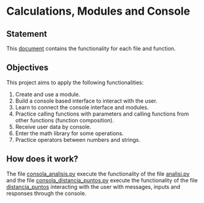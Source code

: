 # Calculations, Modules and Console

## Statement

This [document](https://github.com/Introduction-to-Programming-with-Python/Calculations-Modules-and-Console/blob/main/statement.pdf) contains the functionality for each file and function.

## Objectives

This project aims to apply the following functionalities:

1. Create and use a module.
2. Build a console based interface to interact with the user.
3. Learn to connect the console interface and modules.
4. Practice calling functions with parameters and calling functions from other functions (function composition).
5. Receive user data by console.
6. Enter the math library for some operations.
7. Practice operators between numbers and strings.

## How does it work?

The file [consola_analisis.py](https://github.com/Introduction-to-Programming-with-Python/Calculations-Modules-and-Console/blob/main/consola_analisis.py) execute the functionality of the file [analisi.py](https://github.com/Introduction-to-Programming-with-Python/Calculations-Modules-and-Console/blob/main/analisis.py) and the file [consola_distancia_puntos.py](https://github.com/Introduction-to-Programming-with-Python/Calculations-Modules-and-Console/blob/main/consola_distancia_puntos.py) execute the functionality of the file [distancia_puntos](https://github.com/Introduction-to-Programming-with-Python/Calculations-Modules-and-Console/blob/main/distancia_puntos.py) interacting with the user with messages, inputs and responses through the console.
